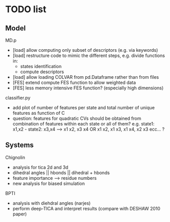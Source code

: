 # TODO list

## Model

MD.p
* [load] allow computing only subset of descriptors (e.g. via keywords)
* [load] restructure code to mimic the different steps, e.g. divide functions in:
  - states identification
  - compute descriptors
* [load] allow loading COLVAR from pd.Dataframe rather than from files
* [FES] extend compute FES function to allow weighted data
* [FES] less memory intensive FES function? (especially high dimensions)


classifier.py
* add plot of number of features per state and total number of unique features as function of C
* question: features for quadratic CVs should be obtained from combination of features within each state or all of them? e.g. state1: x1,x2 - state2: x3,x4 --> x1 x2, x3 x4 OR x1 x2, x1 x3, x1 x4, x2 x3 ecc... ?

## Systems

Chignolin
* analysis for tica 2d and 3d
* dihedral angles || hbonds || dihedral + hbonds
* feature importance --> residue numbers
* new analysis for biased simulation

BPTI 
* analysis with diehdral angles (narjes)
* perform deep-TICA and interpret results (compare with DESHAW 2010 paper)


